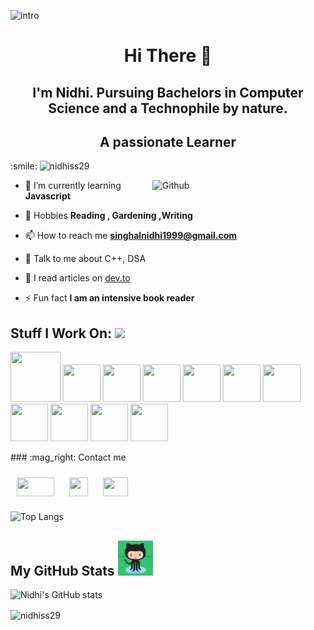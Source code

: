 
![intro](https://user-images.githubusercontent.com/82880062/207311856-47b04294-bf72-4b37-8cff-554b0516c0c5.gif)

<h1 align="center">Hi There 👋 </h1>
<h2 align = "center">  I'm Nidhi. Pursuing Bachelors in Computer Science and a Technophile by nature.</h2>
<h2 align="center">A passionate Learner</h2>

<p align="left">:smile: <img src="https://komarev.com/ghpvc/?username=nidhiss29&label=Profile%20views&color=0e75b6&style=flat" alt="nidhiss29" /> </p>

<img width="55%" align="right" alt="Github" src="https://github.githubassets.com/images/modules/notifications/filters-zero-dark.svg" /> 

- 🌱 I’m currently learning **Javascript**

- 💬 Hobbies **Reading , Gardening ,Writing**

- 📫 How to reach me **singhalnidhi1999@gmail.com**

-  💬 Talk to me about C++, DSA

-  📝 I read articles on [dev.to](https://dev.to)

- ⚡ Fun fact **I am an intensive book reader**

<h2> Stuff I Work On:  <img src = "https://media1.giphy.com/media/JZ40cnfnN11KycrvMF/giphy.gif?cid=ecf05e47a0n3gi1bfqntqmob8g9aid1oyj2wr3ds3mg700bl&rid=giphy.gif" width = 64> </h2>
<p>
<a href = "#"><img src="https://cdn.jsdelivr.net/gh/devicons/devicon/icons/anaconda/anaconda-original-wordmark.svg"  height = "80px" width = "80px"/></a>
<a href = "#"><img src="https://cdn.jsdelivr.net/gh/devicons/devicon/icons/opencv/opencv-original-wordmark.svg" height = "60px" width = "60px"/></a>
     <a href = "#"><img src="https://cdn.jsdelivr.net/gh/devicons/devicon/icons/wordpress/wordpress-plain-wordmark.svg"  height = "60px" width = "60px" /></a>
     <a href = "#"><img src="https://cdn.jsdelivr.net/gh/devicons/devicon/icons/vscode/vscode-original-wordmark.svg"  height = "60px" width = "60px" /></a>
     <a href = "#"><img src="https://cdn.jsdelivr.net/gh/devicons/devicon/icons/vscode/vscode-original-wordmark.svg"  height = "60px" width = "60px"/></a>
     <a href = "#"><img src="https://cdn.jsdelivr.net/gh/devicons/devicon/icons/vim/vim-original.svg"  height = "60px" width = "60px"/></a>
     <a href = "#"><img src="https://cdn.jsdelivr.net/gh/devicons/devicon/icons/tensorflow/tensorflow-original.svg"  height = "60px" width = "60px"/>
</a>
     <a href = "#"><img src="https://cdn.jsdelivr.net/gh/devicons/devicon/icons/tailwindcss/tailwindcss-original-wordmark.svg"  height = "60px" width = "60px" /></a>
     <a href = "#"><img src="https://cdn.jsdelivr.net/gh/devicons/devicon/icons/sass/sass-original.svg"  height = "60px" width = "60px"/></a>
     <a href = "#"><img src="https://cdn.jsdelivr.net/gh/devicons/devicon/icons/solidity/solidity-original.svg"  height = "60px" width = "60px"/></a>
     <a href = "#"><img src="https://cdn.jsdelivr.net/gh/devicons/devicon/icons/salesforce/salesforce-original.svg"  height = "60px" width = "60px"/></a>
     <a href = "#"></a>
          <a href = "#"></a>  
     <a href = "#"></a>    
     <a href = "#"></a>     
     <a href = "#"></a>     
     <a href = "#"></a>
     
</p>
<!--<a href = "#"></a> -->
### :mag_right: Contact me 
<p>
     <a href = "https://www.linkedin.com/in/nids250102/" ><img src = "https://external-content.duckduckgo.com/iu/?u=https%3A%2F%2Fmyclouddoor.com%2Fwp-content%2Fuploads%2F2019%2F11%2FLinkedin-logo.png&f=1&nofb=1" height = "30px" width = "60px" style = "margin:10px;"></a>
     <a href = "https://twitter.com/Nidhi279653483" ><img src = "https://external-content.duckduckgo.com/iu/?u=http%3A%2F%2Fpngimg.com%2Fuploads%2Ftwitter%2Ftwitter_PNG3.png&f=1&nofb=1" height = "30px" width = "30px" style = "margin:10px;"></a>
     <a href = "https://discordapp.com/users/850218589767335946/" ><img src = "https://external-content.duckduckgo.com/iu/?u=https%3A%2F%2Fcdn.freebiesupply.com%2Flogos%2Fthumbs%2F2x%2Fdiscord-logo.png&f=1&nofb=1" height = "30px" width = "40px" style = "margin:10px;"></a>
     </p>


![Top Langs](https://github-readme-stats.vercel.app/api/top-langs/?username=nidhiss29&layout=compact&theme=codeSTACKr)
<br>

<h2> My GitHub Stats <img src='https://raw.githubusercontent.com/Potential17/Potential17/master/github-logo-octocat-.gif' width='56' height='56' borderradius='16px'> </h2>

![Nidhi's GitHub stats](https://github-readme-stats.vercel.app/api?username=nidhiss29&hide=issues&theme=codeSTACKr)


<p><img align="center" src="https://github-readme-streak-stats.herokuapp.com/?user=nidhiss29&" alt="nidhiss29" /></p>




